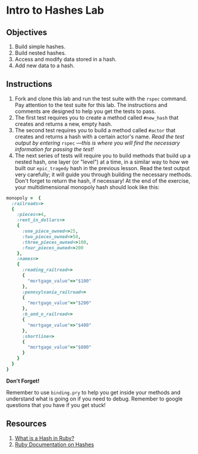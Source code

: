 # Intro to Hashes Lab

## Objectives

1. Build simple hashes.
2. Build nested hashes.
3. Access and modify data stored in a hash.
4. Add new data to a hash.

## Instructions

1. Fork and clone this lab and run the test suite with the `rspec` command. Pay attention to the test suite for this lab. The instructions and comments are designed to help you get the tests to pass. 
2. The first test requires you to create a method called `#new_hash` that creates and returns a new, empty hash. 
3. The second test requires you to build a method called `#actor` that creates and returns a hash with a certain actor's name. *Read the test output by entering* `rspec` *—this is where you will find the necessary information for passing the test!*
4. The next series of tests will require you to build methods that build up a nested hash, one layer (or "level") at a time, in a similar way to how we built our `epic_tragedy` hash in the previous lesson. Read the test output very carefully; it will guide you through building the necessary methods. Don't forget to return the hash, if necessary! At the end of the exercise, your multidimensional monopoly hash should look like this:

```ruby
monopoly =  {
  :railroads=>
  {
    :pieces=>4,
    :rent_in_dollars=>
    {
      :one_piece_owned=>25,
      :two_pieces_owned=>50,
      :three_pieces_owned=>100,
      :four_pieces_owned=>200
    },
    :names=>
    {
      :reading_railroad=>
      {
        "mortgage_value"=>"$100"
      },
      :pennsylvania_railroad=>
      {
        "mortgage_value"=>"$200"
      },
      :b_and_o_railroad=>
      {
        "mortgage_value"=>"$400"
      },
      :shortline=>
      {
        "mortgage_value"=>"$800"
      }
    }
  }
}
```

**Don't Forget!** 

Remember to use `binding.pry` to help you get inside your methods and understand what is going on if you need to debug. Remember to google questions that you have if you get stuck!

## Resources
1. [What is a Hash in Ruby?](http://ruby.about.com/od/rubyfeatures/a/hashes.htm)
2. [Ruby Documentation on Hashes](http://ruby-doc.org/core-2.1.3/Hash.html)
